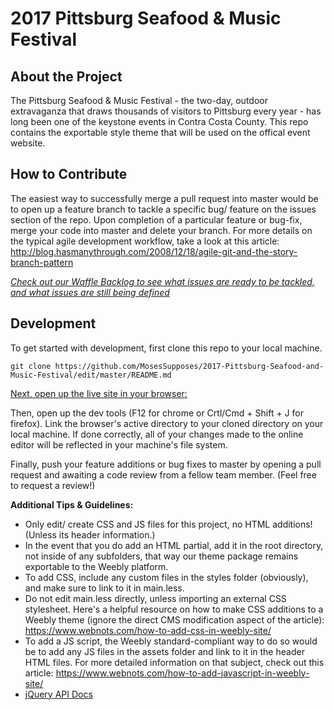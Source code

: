 # 2017 Pittsburg Seafood & Music Festival

## About the Project
The Pittsburg Seafood & Music Festival - the two-day, outdoor extravaganza that draws thousands of visitors to Pittsburg every year - has long been one of the keystone events in Contra Costa County. This repo contains the exportable style theme that will be used on the offical event website. 

## How to Contribute
The easiest way to successfully merge a pull request into master would be to open up a feature branch to tackle a specific bug/ feature on the issues section of the repo. Upon completion of a particular feature or bug-fix, merge your code into master and delete your branch. For more details on the typical agile development workflow, take a look at this article: http://blog.hasmanythrough.com/2008/12/18/agile-git-and-the-story-branch-pattern

*[Check out our Waffle Backlog to see what issues are ready to be tackled, and what issues are still being defined](https://waffle.io/MosesSupposes/2017-Pittsburg-Seafood-and-Music-Festival)*

## Development
To get started with development, first clone this repo to your local machine.
```
git clone https://github.com/MosesSupposes/2017-Pittsburg-Seafood-and-Music-Festival/edit/master/README.md
```

[Next, open up the live site in your browser:](https://pittsburgseafoodandmusicfestival.com)

Then, open up the dev tools (F12 for chrome or Crtl/Cmd + Shift + J for firefox). Link the browser's active directory to your cloned directory on your local machine. If done correctly, all of your changes made to the online editor will be reflected in your machine's file system. 

Finally, push your feature additions or bug fixes to master by opening a pull request and awaiting a code review from a fellow team member. (Feel free to request a review!)

__Additional Tips & Guidelines:__
+ Only edit/ create CSS and JS files for this project, no HTML additions! (Unless its header information.)
+ In the event that you do add an HTML partial, add it in the root directory, not inside of any subfolders, that way our theme package remains exportable to the Weebly platform.
+ To add CSS, include any custom files in the styles folder (obviously), and make sure to link to it in main.less.
+ Do not edit main.less directly, unless importing an external CSS stylesheet. Here's a helpful resource on how to make CSS additions to a Weebly theme (ignore the direct CMS modification aspect of the article): https://www.webnots.com/how-to-add-css-in-weebly-site/
+ To add a JS script, the Weebly standard-compliant way to do so would be to add any JS files in the assets folder and link to it in the header HTML files. For more detailed information on that subject, check out this article: https://www.webnots.com/how-to-add-javascript-in-weebly-site/
+ [jQuery API Docs](https://jquery.com/)
